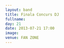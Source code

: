 ```yaml
---
layout: band
title: Finala Concurs DJ 
fullname: 
day: 21
date: 2013-07-21 17:00
image: 
venue: FAN ZONE
---
```



